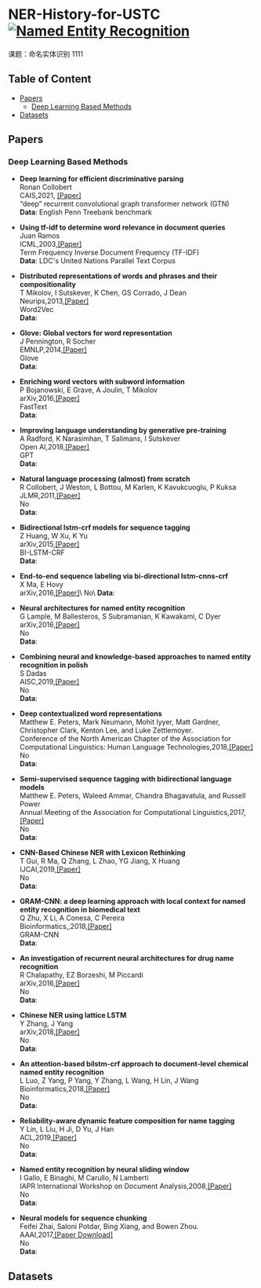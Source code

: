 # NER-History-for-USTC [![Named Entity Recognition](https://cdn.rawgit.com/sindresorhus/awesome/d7305f38d29fed78fa85652e3a63e154dd8e8829/media/badge.svg)]()

课题：命名实体识别
1111

## Table of Content

* [Papers](#papers)
	* [Deep Learning Based Methods](#deep-learn)
* [Datasets](#datasets)

## <a name="papers"></a> Papers
### <a name="deep-learn"></a> Deep Learning Based Methods
* **Deep learning for efficient discriminative parsing**\
Ronan Collobert \
CAIS,2021, [[Paper]](http://proceedings.mlr.press/v15/collobert11a/collobert11a.pdf) \
“deep” recurrent convolutional graph transformer network (GTN)\
**Data**: English Penn Treebank benchmark 

* **Using tf-idf to determine word relevance in document queries**\
Juan Ramos\
ICML,2003,[[Paper]](https://citeseerx.ist.psu.edu/document?repid=rep1&type=pdf&doi=b3bf6373ff41a115197cb5b30e57830c16130c2c)\
Term Frequency Inverse Document Frequency (TF-IDF) \
**Data**: LDC's United Nations Parallel Text Corpus 

* **Distributed representations of words and phrases and their compositionality**\
T Mikolov, I Sutskever, K Chen, GS Corrado, J Dean\
Neurips,2013,[[Paper]](https://proceedings.neurips.cc/paper/2013/file/9aa42b31882ec039965f3c4923ce901b-Paper.pdf)\
Word2Vec\
**Data**: 

* **Glove: Global vectors for word representation**\
J Pennington, R Socher \
EMNLP,2014,[[Paper]](https://aclanthology.org/D14-1162.pdf)\
Glove\
**Data**: 

* **Enriching word vectors with subword information**\
P Bojanowski, E Grave, A Joulin, T Mikolov \
arXiv,2016,[[Paper]](https://watermark.silverchair.com/tacl_a_00051.pdf?token=AQECAHi208BE49Ooan9kkhW_Ercy7Dm3ZL_9Cf3qfKAc485ysgAAA0UwggNBBgkqhkiG9w0BBwagggMyMIIDLgIBADCCAycGCSqGSIb3DQEHATAeBglghkgBZQMEAS4wEQQM0pRH-n0SqGDKAqtmAgEQgIIC-GdURUK9eV68GnUGW1DbwNs43Z4i8CmnShgAGkFOuc1Tn6q77raZoA2PUYeCL8GgCJuyo6tPhgl676lm5X_8MuSgERORCKjpvpxVo_pAn-ReBClQINiLw8SX5BtsyDHe676OP5_1HDZOvgnJmxitwe9T8m7semHulpGi0RmPEBODEAoR7fT2Yw6SsN-rTvdBKPHmDDT9bfbcURhPGOz3AYjKVmpEdqPdMtStFKxUmEnpZrjRlhnN_VKEc16CutXYo7MbPFlRJ43E-V8kNre_UntTp36168wipjd27kUU2rDxilHouHXnpbooG_oBECGTyjeS1Y2q5AQLTS2c65o3dJbGKb2lj2-teTXA9iatzXv26E9Cye8e9lFuA2aenirCb-PgQQGhEYHIc0HRRuVXM5ZdKltN5se_aF5spqHbgwFUIs6XFFJk5OHQMa2Rfs5qZZLfy7Bpm6uzY3ngqcWkee13WJuXfMM46fxHnd_2HvKxUVm8chHSL0L98fc4ZmZuwPjt2cmJLOU2jmy7YD1TSyShgZmnIrpYog0Mww1jiUmo2qTmC4VcO2uH5z3PE_fXMJKNNfuKWuEfm5oFZ6vvXG9qP2mVYr8xtBnBN62SMJIoeMLeSSpRw1tUPXGLAbCYEyOCr2IcImMrbr36rkdRM6i505gpdUVCD9JqFgA3ulNTLTl6qzqxiEaqxcnrDr1jDEezKlZpYm4EfjyOfydOs6wthiGLi_4Y2DvXlXRuqMiQrjGRDyvmpl2b9OoIz_lCryuGoUHksoGcRUraRHU2sY9Sp5yHNk-Oe-UcQG6SxwDACuP4aLJkMteeF-1Wo92BkYCwiL6YQnOIoJMfPQPWgItm_ucNh9gqeEFcFFuDrmV4WnawkNpu7K98TirXsAeVhhFD2emlij1f1xrTu6t5OEIyT4nqM3Cj1_rlVje1mU7EAXu6RSOm3DwhIGhZWZNIVIs28OHmGv0BlrlQFlVoWYQUUE5IHIq4mu8jvn8l3-Clk9ixI_OBFM0)\
FastText\
**Data**: 

* **Improving language understanding by generative pre-training**\
A Radford, K Narasimhan, T Salimans, I Sutskever \
Open AI,2018,[[Paper]](https://aclanthology.org/D14-1162.pdf)\
GPT\
**Data**: 

* **Natural language processing (almost) from scratch**\
R Collobert, J Weston, L Bottou, M Karlen, K Kavukcuoglu, P Kuksa \
JLMR,2011,[[Paper]](https://www.jmlr.org/papers/volume12/collobert11a/collobert11a.pdf)\
No\
**Data**: 

* **Bidirectional lstm-crf models for sequence tagging**\
Z Huang, W Xu, K Yu \
arXiv,2015,[[Paper]](https://arxiv.org/pdf/1508.01991.pdf)\
BI-LSTM-CRF\
**Data**: 

* **End-to-end sequence labeling via bi-directional lstm-cnns-crf**\
X Ma, E Hovy \
arXiv,2016,[[Paper]](https://arxiv.org/pdf/1603.01354.pdf')\
No\
**Data**: 

* **Neural architectures for named entity recognition**\
G Lample, M Ballesteros, S Subramanian, K Kawakami, C Dyer \
arXiv,2016,[[Paper]](https://arxiv.org/pdf/1603.01360.pdf)\
No\
**Data**: 

* **Combining neural and knowledge-based approaches to named entity recognition in polish**\
S Dadas \
AISC,2019,[[Paper]](https://arxiv.org/pdf/1811.10418)\
No\
**Data**: 

* **Deep contextualized word representations**\
Matthew E. Peters, Mark Neumann, Mohit Iyyer, Matt Gardner, Christopher Clark, Kenton Lee, and Luke Zettlemoyer. \
Conference of the North American Chapter of the Association for Computational Linguistics: Human Language Technologies,2018,[[Paper]](https://aclanthology.org/N18-1202.pdf)\
No\
**Data**: 

* **Semi-supervised sequence tagging with bidirectional language models**\
Matthew E. Peters, Waleed Ammar, Chandra Bhagavatula, and Russell Power \
Annual Meeting of the Association for Computational Linguistics,2017,[[Paper]](https://aclanthology.org/P17-1161.pdf)\
No\
**Data**: 

* **CNN-Based Chinese NER with Lexicon Rethinking**\
T Gui, R Ma, Q Zhang, L Zhao, YG Jiang, X Huang \
IJCAI,2019,[[Paper]](https://www.ijcai.org/Proceedings/2019/0692.pdf)\
No\
**Data**: 

* **GRAM-CNN: a deep learning approach with local context for named entity recognition in biomedical text**\
Q Zhu, X Li, A Conesa, C Pereira \
Bioinformatics,,2018,[[Paper]](https://watermark.silverchair.com/bioinformatics_34_9_1547.pdf?token=AQECAHi208BE49Ooan9kkhW_Ercy7Dm3ZL_9Cf3qfKAc485ysgAAA3wwggN4BgkqhkiG9w0BBwagggNpMIIDZQIBADCCA14GCSqGSIb3DQEHATAeBglghkgBZQMEAS4wEQQMnpd9_PXtBVCJQjwMAgEQgIIDL4OdHFGTt_YfIGQbrudN_w8hzzBvVzRoPIdWS2uAB2WHNKaKwSpd42NaB6gSGD1TDwuqO0KwOtf3veBuabDed2mQLYmZ1CuUvRFR7_fgKufSBa5orj_af4ywwYQVJp_8QF7Swf_4YnIdBY-mwUN1wOfYdxKPLGve2013IDwJ51EEjxEK4dCdMsAqeEEWy71XcUAs6JiDwADBYmp3KTsHCMcQn4r1jBC2KhgBkr9eVRJWdxQKlf3kjiPyxOK6SP_-mJSBd7OgTZWVow2Y-7sMqcsvtFn0ElmBStr5lJanzCQkofK0RyLbSImfIbDydHBv9wJx3F3FDav1JCvILNqRiiWQbKcRXRm-ruk_fVFDo-J_9Ign4lkoqshAYq7nG361YvgFQrIdr1t0P0bunob6vT8xYOMyi3odL0-joJmSA4Ij9GI61ioUoDAjlpHy11RovbYzwKEQtMSuGrGHDJGss5xBNF2LsvfYCqtxFgiDXFQKiS-xVa91nFxZUfZdJQQ3YCj2NWo82rcSoA8w-PX11ID9GG76NE3ICADmqLjDVr9gvOQB5Xp354_AFSTug2vP8VljWgHlk9X14qbJEnEZJJ97AInw9mCKu0SM1g2v-TU8sEOkPlDu75UZNwWsfhII-dxDBqqqEe-Fl1ch7K6SoGTxl2QMQeunqjy2KjnCfwiJ4ZZEWQoU-uVqRwlK03lqZ-RG-Xwkh97ocYIdsfLiantIuawKEMAKWjHJgnBkmiOZW3B3JN3Vt6sFikmbv8SnDBaxp1xVgSdEzNk0kPlmCsRT2sMZJ156IVJ1M6O75R5IwBzVADLKyZJ05jQ7VX6n6Zvg4bLr0xrGjoUkGutuAZsOA8--eR9i2aTfvQw2McBsBwuUyv-IRNL0cF7RXAh8iTp3Znb-iK-Jh9Zz5nvIzR4aXub-vSsTVrpFAnrs4U2MVmAxZr-jJ694ibKeifh4eiG8aAGenOcmX04bFJy52UDIeorD6NKiAIcsVyPm2jAuu6GKjpAtFqRrufM_LQcM09ja47z_G1-acBfAdmCkNjOHZDBq_kCV8ymgwTzX40h7YQcsX-djmdzsB1d63j30)\
GRAM-CNN\
**Data**: 



* **An investigation of recurrent neural architectures for drug name recognition**\
R Chalapathy, EZ Borzeshi, M Piccardi \
arXiv,2016,[[Paper]](https://arxiv.org/pdf/1609.07585) \
No\
**Data**: 

* **Chinese NER using lattice LSTM**\
Y Zhang, J Yang \
arXiv,2018,[[Paper]](https://arxiv.org/pdf/1805.02023.pdf) \
No\
**Data**: 

* **An attention-based bilstm-crf approach to document-level chemical named entity recognition** \
L Luo, Z Yang, P Yang, Y Zhang, L Wang, H Lin, J Wang \
Bioinformatics,2018,[[Paper]](https://watermark.silverchair.com/bioinformatics_34_8_1381.pdf?token=AQECAHi208BE49Ooan9kkhW_Ercy7Dm3ZL_9Cf3qfKAc485ysgAAA3wwggN4BgkqhkiG9w0BBwagggNpMIIDZQIBADCCA14GCSqGSIb3DQEHATAeBglghkgBZQMEAS4wEQQM5qaQGrl4wed2D6lLAgEQgIIDL8WzJxQMDImTBwQh1uyPw0dwacSQRzqBl6yRXc8pno9LX7tUZ9f590krVPUdlGhUV3RWCkJwnz9R2G3w9oUhN4utXQQeZRUFKCQcszc_2jNOo-fa60G3Pc5vw6MbtVBkjaxKEWIoGZHvfPKFns2xOggXSIlbxfuKwLY-icpgXdp_vMu6ZKQgjX8KPZqqdNyfnLmjwGg_CbYhem0KXrAjSbkoCe24bSNZjUr6Millz_UaifqmImrrAeSW44k182EfA8-fObzVYTRnHQxQzspmdAhKlSiMu9eLWuQxfQNPsQ_iV5FCHQ23hdzxKJfRIOepHM7v0q-ColZGV7-cgZR9rnhtfiagkqS8h3nIVaxf-lKtU1EsvQSM4rUeXh5-CXy8OHw_V_IFin1nVN_R_mWLbTxkIsJdo4Y1GUKH3lbQ99KTE1Uq5KcITFW2LWQIvLbewJ_ww7kouzrRWT6uUXoIkDlA2oj9ouwENQAAHtk-faJcI-xqHu0WNol1bbsv4RLBEJ1mGyhU894pk9Pg6r4qfHkA5yHmP_QNomJjtnt9Gj1rnzeBTHsar_bDe5b5Yh18vDxZ-WhNAZ6oDvmOq_BsbEgP0nALxj6s-tSZgOPMf4-PWmilfbDrfeYoO9urFTqvfMbY1O1qf1XNGW6x5O71XmIrHfkRWnFm6D_-AbsqVfyQXUi_JrCo_wf5AnS3J2cXDBwQgLOisoWgHUOxC8u49HzcQVey5-MnNZ8YdTDdMt_PWapwo5UqwMscpX2PTw2RXpou-UuFmWpyNKDDlF68Yit4rcw6RfrRJKsGBeyKD-sCQ2JqCWyq-1_GXVpeoq_foAD-ShSkzvepKiqoaKVhZ3pp6VFGviM5MPvxPAxCXvvTK7oj2Zap3JkzHuF1aSUhBYbcGwqqGTjTRQtkluXz-8UBiW1Un4kqLZdKqAWqktngWtZ8SJHbfN0xQWYEnR2ktNpydsviw6zA0qqwl6GI31UwxMiVbIXpYQkLnoa1dw9lfSSqZJt5TSBJpRaqFVJRCpPRd9HBVGYIyX8-Dq9bkybrVRA8eX1SAnWjpHi0WKUX6giHS6dxD-0n-RCEOJQu) \
No\
**Data**: 

* **Reliability-aware dynamic feature composition for name tagging** \
Y Lin, L Liu, H Ji, D Yu, J Han \
ACL,2019,[[Paper]](https://aclanthology.org/P19-1016.pdf) \
No\
**Data**: 

* **Named entity recognition by neural sliding window** \
I Gallo, E Binaghi, M Carullo, N Lamberti \
IAPR International Workshop on Document Analysis,2008,[[Paper]](https://aclanthology.org/P19-1016.pdf) \
No\
**Data**: 

* **Neural models for sequence chunking**\
Feifei Zhai, Saloni Potdar, Bing Xiang, and Bowen Zhou. \
AAAI,2017,[[Paper Download]](https://ojs.aaai.org/index.php/AAAI/article/view/10995/10854) \
No\
**Data**: 

## <a name="datasets"></a> Datasets
